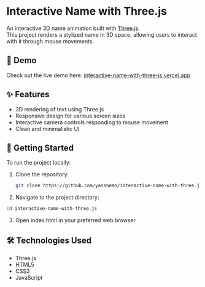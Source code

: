 # Interactive Name with Three.js

An interactive 3D name animation built with [Three.js](https://threejs.org/).  
This project renders a stylized name in 3D space, allowing users to interact with it through mouse movements.

## 🔗 Demo

Check out the live demo here: [interactive-name-with-three-js.vercel.app](https://interactive-name-with-three-js.vercel.app)

## ✨ Features

- 3D rendering of text using Three.js
- Responsive design for various screen sizes
- Interactive camera controls responding to mouse movement
- Clean and minimalistic UI

## 🚀 Getting Started

To run the project locally:

1. Clone the repository:
   ```bash
   git clone https://github.com/yassnemo/interactive-name-with-three.js.git
   ```
   
2. Navigate to the project directory:

  ```bash
cd interactive-name-with-three.js
  ```

3. Open index.html in your preferred web browser.

## 🛠️ Technologies Used
- Three.js
- HTML5
- CSS3
- JavaScript


